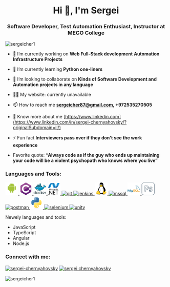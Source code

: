 <h1 align="center">Hi 👋, I'm Sergei</h1>
<h3 align="center">Software Developer, Test Automation Enthusiast, Instructor at MEGO College </h3>

<p align="left"> <img src="https://komarev.com/ghpvc/?username=sergeicher1&label=Profile%20views&color=0e75b6&style=flat" alt="sergeicher1" /> </p>

- 🔭 I’m currently working on **Web Full-Stack development** **Automation Infrastructure Projects**

- 🌱 I’m currently learning **Python one-liners**

- 👯 I’m looking to collaborate on **Kinds of Software Development and Automation projects in any language**

- 👨‍💻 My website: currently unavailable

- 📫 How to reach me **sergeicher87@gmail.com, +972535270505**

- 📄 Know more about me [https://www.linkedin.com](https://www.linkedin.com/in/sergei-chernyahovsky/?originalSubdomain=il/)

- ⚡ Fun fact **Interviewers pass over if they don't see the work experience**

- Favorite quote: **“Always code as if the guy who ends up
                                                maintaining your code will be a violent
                                                    psychopath who knows where you live”** 

</p>

<h3 align="left">Languages and Tools:</h3>
<p align="left"> <a href="https://developer.android.com" target="_blank" rel="noreferrer"> <img src="https://raw.githubusercontent.com/devicons/devicon/master/icons/android/android-original-wordmark.svg" alt="android" width="40" height="40"/> </a> <a href="https://www.w3schools.com/cs/" target="_blank" rel="noreferrer"> <img src="https://raw.githubusercontent.com/devicons/devicon/master/icons/csharp/csharp-original.svg" alt="csharp" width="40" height="40"/> </a> <a href="https://www.docker.com/" target="_blank" rel="noreferrer"> <img src="https://raw.githubusercontent.com/devicons/devicon/master/icons/docker/docker-original-wordmark.svg" alt="docker" width="40" height="40"/> </a> <a href="https://dotnet.microsoft.com/" target="_blank" rel="noreferrer"> <img src="https://raw.githubusercontent.com/devicons/devicon/master/icons/dot-net/dot-net-original-wordmark.svg" alt="dotnet" width="40" height="40"/> </a> <a href="https://git-scm.com/" target="_blank" rel="noreferrer"> <img src="https://www.vectorlogo.zone/logos/git-scm/git-scm-icon.svg" alt="git" width="40" height="40"/> </a> <a href="https://www.jenkins.io" target="_blank" rel="noreferrer"> <img src="https://www.vectorlogo.zone/logos/jenkins/jenkins-icon.svg" alt="jenkins" width="40" height="40"/> </a> <a href="https://www.linux.org/" target="_blank" rel="noreferrer"> <img src="https://raw.githubusercontent.com/devicons/devicon/master/icons/linux/linux-original.svg" alt="linux" width="40" height="40"/> </a> <a href="https://www.microsoft.com/en-us/sql-server" target="_blank" rel="noreferrer"> <img src="https://www.svgrepo.com/show/303229/microsoft-sql-server-logo.svg" alt="mssql" width="40" height="40"/> </a> <a href="https://www.mysql.com/" target="_blank" rel="noreferrer"> <img src="https://raw.githubusercontent.com/devicons/devicon/master/icons/mysql/mysql-original-wordmark.svg" alt="mysql" width="40" height="40"/> </a> <a href="https://www.photoshop.com/en" target="_blank" rel="noreferrer"> <img src="https://raw.githubusercontent.com/devicons/devicon/master/icons/photoshop/photoshop-line.svg" alt="photoshop" width="40" height="40"/> </a> <a href="https://postman.com" target="_blank" rel="noreferrer"> <img src="https://www.vectorlogo.zone/logos/getpostman/getpostman-icon.svg" alt="postman" width="40" height="40"/> </a> <a href="https://www.python.org" target="_blank" rel="noreferrer"> <img src="https://raw.githubusercontent.com/devicons/devicon/master/icons/python/python-original.svg" alt="python" width="40" height="40"/> </a> <a href="https://www.selenium.dev" target="_blank" rel="noreferrer"> <img src="https://raw.githubusercontent.com/detain/svg-logos/780f25886640cef088af994181646db2f6b1a3f8/svg/selenium-logo.svg" alt="selenium" width="40" height="40"/> </a> <a href="https://unity.com/" target="_blank" rel="noreferrer"> <img src="https://www.vectorlogo.zone/logos/unity3d/unity3d-icon.svg" alt="unity" width="40" height="40"/> </a> </p>
<p>Newely languages and tools: 
<ul>
  <li>
    JavaScript
  </li>
  <li>
    TypeScript
  </li>
  <li>
    Angular
  </li>
  <li>
    Node.js
  </li>
</ul>
</p>

<h3 align="left">Connect with me:</h3>
<p align="left">
<a href="https://linkedin.com/in/sergei-chernyahovsky" target="blank"><img align="center" src="https://raw.githubusercontent.com/rahuldkjain/github-profile-readme-generator/master/src/images/icons/Social/linked-in-alt.svg" alt="sergei-chernyahovsky" height="30" width="40" /></a>
<a href="https://www.youtube.com/c/sergei chernyahovsky" target="blank"><img align="center" src="https://raw.githubusercontent.com/rahuldkjain/github-profile-readme-generator/master/src/images/icons/Social/youtube.svg" alt="sergei chernyahovsky" height="30" width="40" /></a>

<p><img align="center" src="https://github-readme-stats.vercel.app/api/top-langs?username=sergeicher1&show_icons=true&locale=en&layout=compact" alt="sergeicher1" /></p>
